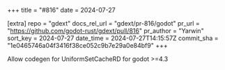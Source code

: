 +++
title = "#816"
date = 2024-07-27

[extra]
repo = "gdext"
docs_rel_url = "gdext/pr-816/godot"
pr_url = "https://github.com/godot-rust/gdext/pull/816"
pr_author = "Yarwin"
sort_key = 2024-07-27
date_time = 2024-07-27T14:15:57Z
commit_sha = "1e0465746a04f3416f38ce052c9b7e29a0e84bf9"
+++

Allow codegen for UniformSetCacheRD for godot >=4.3
